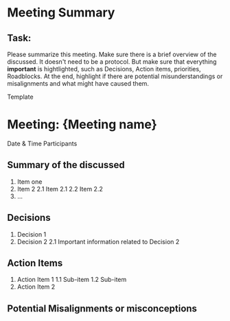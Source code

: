 # Meeting Summary

## Task: 
Please summarize this meeting. Make sure there is a brief overview of the discussed. It doesn't need to be a protocol. But make sure that everything **important** is hightlighted, such as Decisions, Action items, priorities, Roadblocks. At the end, highlight if there are potential misunderstandings or misalignments and what might have caused them. 

Template

# Meeting: {Meeting name}
Date & Time
Participants

## Summary of the discussed
1. Item one
2. Item 2
    2.1 Item 2.1
    2.2 Item 2.2
3. ...

## Decisions
1. Decision 1
2. Decision 2
    2.1 Important information related to Decision 2

## Action Items
1. Action Item 1
    1.1 Sub-item
    1.2 Sub-item
2. Action Item 2

## Potential Misalignments or misconceptions
